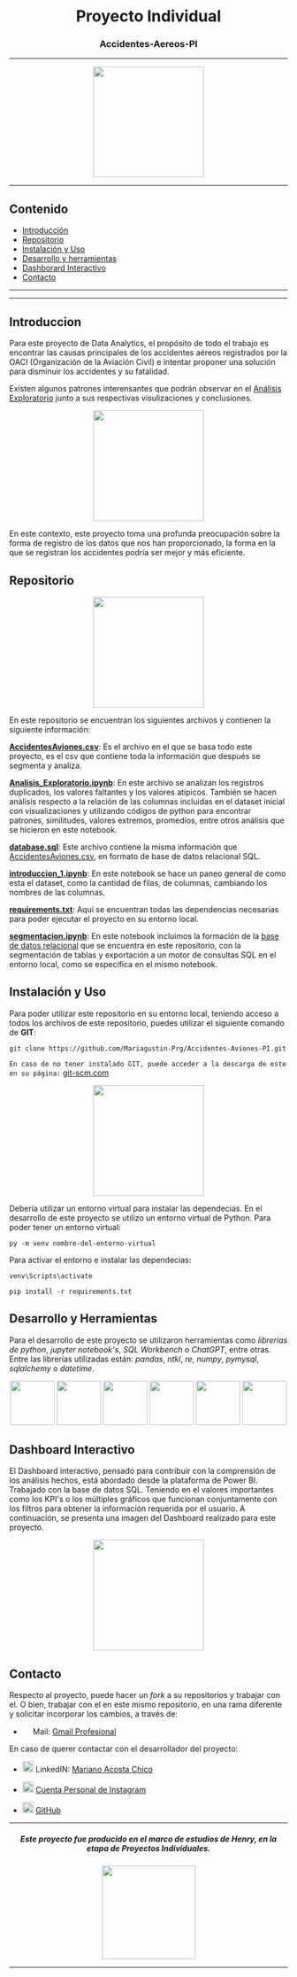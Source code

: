 <h1 align=center>Proyecto Individual</h1>
<h3 align=center>Accidentes-Aereos-PI</h3>

---
<p align=center><img src="https://aeronoticias.com.pe/noticiero/wp-content/uploads/2020/02/Terminal-A%C3%A9rea-Internacional-JFK.jpg" height=200></p>

---
## Contenido
- [Introducción](##Introduccion")
- [Repositorio](##repositorio)
- [Instalación y Uso](##instalacion-y-uso)
- [Desarrollo y herramientas](##desarrollo-y-herramientas)
- [Dashborard Interactivo](##dashboard)
- [Contacto](##contacto)

---
---
## Introduccion 
Para este proyecto de Data Analytics, el propósito de todo el trabajo es encontrar las causas principales de los accidentes aéreos registrados por la OACI (Organización de la Aviación Civil) e intentar proponer una solución para disminuir los accidentes y su fatalidad.

Existen algunos patrones interensantes que podrán observar en el [Análisis Exploratorio](./Analisis_Exploratorio.ipynb) junto a sus respectivas visulizaciones y conclusiones.


<p align=center><img src="https://th.bing.com/th/id/R.eac2c83821b51153e7420766a08d5327?rik=y3Xv64SUVi%2fpiA&pid=ImgRaw&r=0" height=200></p>

En este contexto, este proyecto toma una profunda preocupación sobre la forma de registro de los datos que nos han proporcionado, la forma en la que se registran los accidentes podría ser mejor y más eficiente.
## Repositorio

<p align=center><img src="https://th.bing.com/th/id/OIP.tXLFnThYgg4QUI2R-KQHxAHaEK?pid=ImgDet&rs=1" height=200></p>

En este repositorio se encuentran los siguientes archivos y contienen la siguiente información:

[**AccidentesAviones.csv**](./AccidentesAviones.csv): Es el archivo en el que se basa todo este proyecto, es el csv que contiene toda la información que después se segmenta y analiza.

[**Analisis_Exploratorio.ipynb**](Analisis_Exploratorio.ipynb):  En este archivo se analizan los registros duplicados, los valores faltantes y los valores atípicos. También se hacen análisis respecto a la relación de las columnas incluidas en el dataset inicial con visualizaciones y utilizando códigos de python para encontrar patrones, similitudes, valores extremos, promedios, entre otros análisis que se hicieron en este notebook.

[**database.sql**](database.sql): Este archivo contiene la misma información que [AccidentesAviones.csv](AccidentesAviones.csv), en formato de base de datos relacional SQL.

[**introduccion_1.ipynb**](introduccion_1.ipynb): En este notebook se hace un paneo general de como esta el dataset, como la cantidad de filas, de columnas, cambiando los nombres de las columnas.

[**requirements.txt**](requirements.txt): Aquí se encuentran todas las dependencias necesarias para poder ejecutar el proyecto en su entorno local.

[**segmentacion.ipynb**](segmentacion_2.ipynb): En este notebook incluimos la formación de la [base de datos relacional](database.sql) que se encuentra en este repositorio, con la segmentación de tablas y exportación a un motor de consultas SQL en el entorno local, como se especifica en el mismo notebook.

## Instalación y Uso
Para poder utilizar este repositorio en su entorno local, teniendo acceso a todos los archivos de este repositorio, puedes utilizar el siguiente comando de **GIT**:
```
git clone https://github.com/Mariagustin-Prg/Accidentes-Aviones-PI.git
```
```En caso de no tener instalado GIT, puede acceder a la descarga de este en su página:``` [git-scm.com](https://git-scm.com/downloads)

<p align=center><img src="https://th.bing.com/th/id/R.475062ddf343c988cbb17760f4eaa820?rik=80a78shVstRy3g&pid=ImgRaw&r=0" height=200>

Debería utilizar un entorno virtual para instalar las dependecias. En el desarrollo de este proyecto se utilizo un entorno virtual de Python. Para poder tener un entorno virtual:

```
py -m venv nombre-del-entorno-virtual
```

Para activar el entorno e instalar las dependecias:
```
venv\Scripts\activate

pip install -r requirements.txt
```

## Desarrollo y Herramientas
Para el desarrollo de este proyecto se utilizaron herramientas como *librerías de python*, *jupyter notebook's*, *SQL Workbench* o *ChatGPT*, entre otras. Entre las librerías utilizadas están: *pandas*, *ntkl*, *re*, *numpy*, *pymysql*, *sqlalchemy* o *datetime*.

<p align=center><img src="https://th.bing.com/th/id/OIP.WqdMmNrSKzbDWx0Yc9_VUgHaC_?pid=ImgDet&rs=1" height=80>
<img src="https://miro.medium.com/max/765/1*qePzd2m_uIPvsozXYh89CQ.png" height=80> 
<img src="https://th.bing.com/th/id/R.13e8ebca307d02e996f676ecaabdffb2?rik=Syl7UOWvJYGwSQ&pid=ImgRaw&r=0" height=80>
<img src="https://th.bing.com/th/id/OIP.IDZGIlL9zPcQsl8xdhX2KwHaEV?pid=ImgDet&rs=1" height=80>
<img src="https://th.bing.com/th/id/R.10327dc6812b05b66a2b6b44c55a097c?rik=nKIXnE7Aetd6Uw&pid=ImgRaw&r=0" height=80>
<img src="https://th.bing.com/th/id/R.69107c46265ecc114173f2b2d6433209?rik=ikZgnCKxf3dQpA&pid=ImgRaw&r=0" height=80>
</p>

## Dashboard Interactivo

El Dashboard interactivo, pensado para contribuir con la comprensión de los análisis hechos, está abordado desde la plataforma de Power BI. Trabajado con la base de datos SQL. Teniendo en el valores importantes como los KPI's o los múltiples gráficos que funcionan conjuntamente con los filtros para obtener la información requerida por el usuario. A continuación, se presenta una imagen del Dashboard realizado para este proyecto.

<p align=center><img src="" height=200></p>

## Contacto
Respecto al proyecto, puede hacer un <em>fork</em> a su repositorios y trabajar con el. O bien, trabajar con el en este mismo repositorio, en una rama diferente y solicitar incorporar los cambios, a través de:

- <img src="https://th.bing.com/th/id/R.229079c8f5240851cece598cf8eee770?rik=TvMiz3mBQ9DAlQ&riu=http%3a%2f%2fwww.techerator.com%2fwp-content%2fuploads%2f2013%2f06%2fGmail-Logo.png&ehk=whqP3PDQYFbziZN8i5yRAa9t7YY2hWS0gvPmKvxRoug%3d&risl=&pid=ImgRaw&r=0" height=15> Mail: [Gmail Profesional](mariagustin.prog@gmail.com)

En caso de querer contactar con el desarrollador del proyecto:

- <img src="https://th.bing.com/th/id/R.6f9a03bd4554e5454de1c79f4c91aadf?rik=OLlYUhJuVFf4RQ&pid=ImgRaw&r=0" height=20> LinkedIN: [Mariano Acosta Chico](https://ar.linkedin.com/in/mariano-agust%C3%ADn-acosta-chico-b67584266)

- <img src="https://th.bing.com/th/id/R.26d9974a1feec9905a4e0d5e5ddf8db6?rik=Og1ujXM2C1AJHQ&riu=http%3a%2f%2fupload.wikimedia.org%2fwikipedia%2fcommons%2fa%2fa5%2fInstagram_icon.png&ehk=1%2fZWXYn2nN%2fR80TOtcKH5SsdLkkUvMLrB%2fHUXRDHk9I%3d&risl=&pid=ImgRaw&r=0" height=20> [Cuenta Personal de Instagram](https://www.instagram.com/mariagustin_017/)

- <img src="https://th.bing.com/th/id/OIP.NGIDdVP6vw9ue_D-mrEVFQHaHa?pid=ImgDet&rs=1https://logos-download.com/wp-content/uploads/2016/09/GitHub_logo.png" height=20> [GitHub](https://github.com/Mariagustin-Prg/)

---
<h5 align=center>Este proyecto fue producido en el marco de estudios de Henry, en la etapa de Proyectos Individuales.</h5>
<p align=center><img src="https://th.bing.com/th/id/OIP.367zRo1Vd57GRoXqjF6sxgAAAA?pid=ImgDet&rs=1" height=169></p>
<hr>